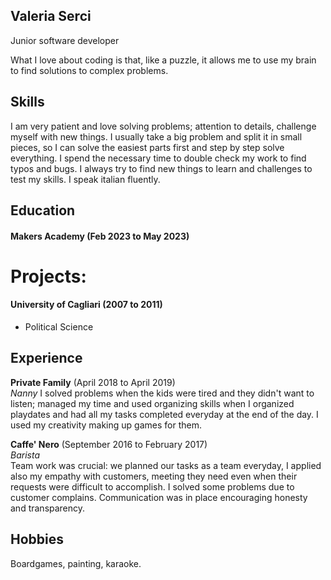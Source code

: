 ## Valeria Serci

Junior software developer 

What I love about coding is that, like a puzzle, it allows me to use my brain to find solutions to complex problems.

## Skills

I am very patient and love solving problems; attention to details, challenge myself with new things. 
I usually take a big problem and split it in small pieces, so I can solve the easiest parts first and step by step solve everything. 
I spend the necessary time to double check my work to find typos and bugs.
I always try to find new things to learn and challenges to test my skills.
I speak italian fluently.


## Education

#### Makers Academy (Feb 2023 to May 2023)
# Projects: 

 

 
#### University of Cagliari (2007 to 2011)

- Political Science

## Experience

**Private Family** (April 2018 to April 2019)    
*Nanny*
I solved problems when the kids were tired and they didn't want to listen; managed my time and used organizing skills when I organized playdates and had all my tasks completed everyday at the end of the day. I used my creativity making up games for them.

**Caffe' Nero** (September 2016 to February 2017)   
*Barista*  
Team work was crucial: we planned our tasks as a team everyday, I applied also my empathy with customers, meeting they need even when their requests were difficult to accomplish. I solved some problems due to customer complains. Communication was in place encouraging honesty and transparency.

## Hobbies

Boardgames, painting, karaoke.
